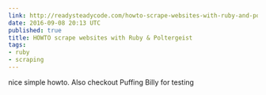 ```yaml
---
link: http://readysteadycode.com/howto-scrape-websites-with-ruby-and-poltergeist
date: 2016-09-08 20:13 UTC
published: true
title: HOWTO scrape websites with Ruby & Poltergeist
tags:
- ruby
- scraping
---
```


nice simple howto. Also checkout Puffing Billy for testing

